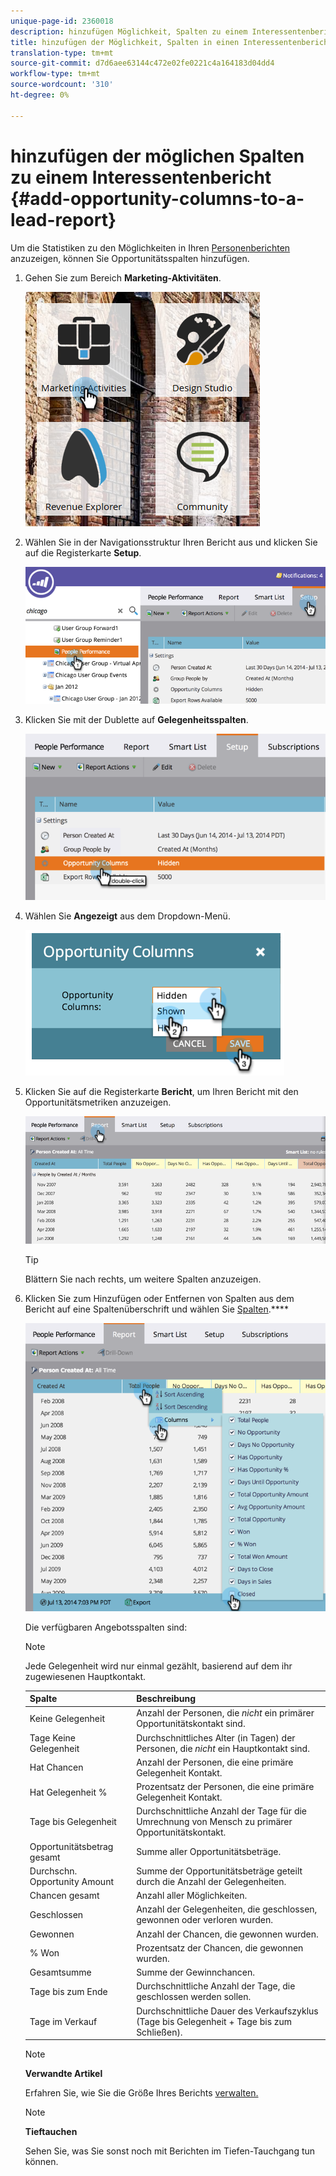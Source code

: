 ```yaml
---
unique-page-id: 2360018
description: hinzufügen Möglichkeit, Spalten zu einem Interessentenbericht - Marketing-Dokumente - Produktdokumentation
title: hinzufügen der Möglichkeit, Spalten in einen Interessentenbericht aufzunehmen
translation-type: tm+mt
source-git-commit: d7d6aee63144c472e02fe0221c4a164183d04dd4
workflow-type: tm+mt
source-wordcount: '310'
ht-degree: 0%

---
```



# hinzufügen der möglichen Spalten zu einem Interessentenbericht {#add-opportunity-columns-to-a-lead-report}

Um die Statistiken zu den Möglichkeiten in Ihren [Personenberichten](http://docs.marketo.com/display/docs/basic+reporting) anzuzeigen, können Sie Opportunitätsspalten hinzufügen.

1. Gehen Sie zum Bereich **Marketing-Aktivitäten**.

   ![](assets/ma.png)

1. Wählen Sie in der Navigationsstruktur Ihren Bericht aus und klicken Sie auf die Registerkarte **Setup**.

   ![](assets/two.png)

1. Klicken Sie mit der Dublette auf **Gelegenheitsspalten**.

   ![](assets/three.png)

1. Wählen Sie **Angezeigt** aus dem Dropdown-Menü.

   ![](assets/image2014-9-16-12-3a50-3a33.png)

1. Klicken Sie auf die Registerkarte **Bericht**, um Ihren Bericht mit den Opportunitätsmetriken anzuzeigen.

   ![](assets/five.png)

   >[!TIP]
   >
   >Blättern Sie nach rechts, um weitere Spalten anzuzeigen.

1. Klicken Sie zum Hinzufügen oder Entfernen von Spalten aus dem Bericht auf eine Spaltenüberschrift und wählen Sie [Spalten](select-report-columns.md).****

   ![](assets/six.png)

   Die verfügbaren Angebotsspalten sind:

   >[!NOTE]
   >
   >Jede Gelegenheit wird nur einmal gezählt, basierend auf dem ihr zugewiesenen Hauptkontakt.

   | Spalte | Beschreibung |
   |---|---|
   | Keine Gelegenheit | Anzahl der Personen, die *nicht* ein primärer Opportunitätskontakt sind. |
   | Tage Keine Gelegenheit | Durchschnittliches Alter (in Tagen) der Personen, die *nicht* ein Hauptkontakt sind. |
   | Hat Chancen | Anzahl der Personen, die eine primäre Gelegenheit Kontakt. |
   | Hat Gelegenheit % | Prozentsatz der Personen, die eine primäre Gelegenheit Kontakt. |
   | Tage bis Gelegenheit | Durchschnittliche Anzahl der Tage für die Umrechnung von Mensch zu primärer Opportunitätskontakt. |
   | Opportunitätsbetrag gesamt | Summe aller Opportunitätsbeträge. |
   | Durchschn. Opportunity Amount | Summe der Opportunitätsbeträge geteilt durch die Anzahl der Gelegenheiten. |
   | Chancen gesamt | Anzahl aller Möglichkeiten. |
   | Geschlossen | Anzahl der Gelegenheiten, die geschlossen, gewonnen oder verloren wurden. |
   | Gewonnen | Anzahl der Chancen, die gewonnen wurden. |
   | % Won | Prozentsatz der Chancen, die gewonnen wurden. |
   | Gesamtsumme | Summe der Gewinnchancen. |
   | Tage bis zum Ende | Durchschnittliche Anzahl der Tage, die geschlossen werden sollen. |
   | Tage im Verkauf | Durchschnittliche Dauer des Verkaufszyklus (Tage bis Gelegenheit + Tage bis zum Schließen). |

   >[!NOTE]
   >
   >**Verwandte Artikel**
   >
   >
   >Erfahren Sie, wie Sie die Größe Ihres Berichts [verwalten.](configure-report-size.md)

   >[!NOTE]
   >
   >**Tieftauchen**
   >
   >
   >Sehen Sie, was Sie sonst noch mit Berichten im Tiefen-Tauchgang tun können.[](http://docs.marketo.com/display/docs/basic+reporting)


